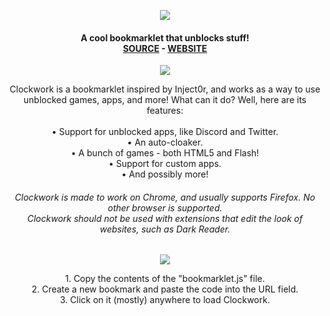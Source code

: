 <p align="center">
  <img src="https://user-images.githubusercontent.com/91223726/216793567-00f59f4e-7327-4211-be05-b852232e90e3.png" align="center">
</p>

<h4 align="center">
  A cool bookmarklet that unblocks stuff!<br>
  <a href="https://gitlab.com/lukasexists/redstone-nw.netlify.app/-/tree/main/clockwork-app">SOURCE</a> - <a href="https://redstone-nw.netlify.app/clockwork/index.html">WEBSITE</a>
</h4>

<!-- ABOUT SECTION -->
<p align="center">
  <img src="https://user-images.githubusercontent.com/91223726/216793656-17079e7b-f69b-48ae-929d-97ad2206fd6d.png" align="center">
</p>

<p align="center">
  Clockwork is a bookmarklet inspired by Inject0r, and works as a way to use unblocked games, apps, and more!
  What can it do? Well, here are its features:<br><br>
  • Support for unblocked apps, like Discord and Twitter.<br>
  • An auto-cloaker.<br>
  • A bunch of games - both HTML5 and Flash!<br>
  • Support for custom apps.<br>
  • And possibly more!
</p>

<h6 align="center">
  Clockwork is made to work on Chrome, and usually supports Firefox. No other browser is supported.<br>Clockwork should not be used with extensions that edit the look of websites, such as Dark Reader.
</h6>

<!-- ABOUT SECTION -->
<p align="center">
  <img src="https://user-images.githubusercontent.com/91223726/216842392-8707df04-bb35-4e4a-ac6f-49650ac5032e.png" align="center">
</p>

<p align="center">
  1. Copy the contents of the "bookmarklet.js" file.<br>
  2. Create a new bookmark and paste the code into the URL field.<br>
  3. Click on it (mostly) anywhere to load Clockwork.
</p>
